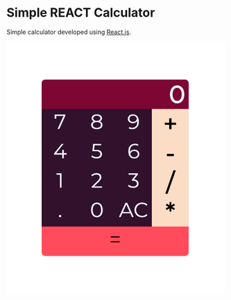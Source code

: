 # Simple REACT Calculator

Simple calculator developed using [React.js](https://reactjs.org/).

![alt-text](https://github.com/ericDevSantana/REACT-calculator/blob/master/react-calculator.png)
